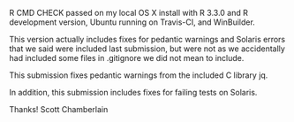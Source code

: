 R CMD CHECK passed on my local OS X install with R 3.3.0 and
R development version, Ubuntu running on Travis-CI, and WinBuilder.

This version actually includes fixes for pedantic warnings and Solaris
errors that we said were included last submission, but were not as 
we accidentally had included some files in .gitignore we did not 
mean to include.

This submission fixes pedantic warnings from the included C library jq.

In addition, this submission includes fixes for failing tests on 
Solaris.

Thanks! Scott Chamberlain
